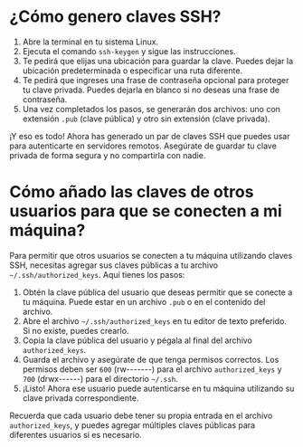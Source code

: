 <h1>¿Cómo genero claves SSH?</h1>

1. Abre la terminal en tu sistema Linux.
2. Ejecuta el comando `ssh-keygen` y sigue las instrucciones.
3. Te pedirá que elijas una ubicación para guardar la clave. Puedes dejar la ubicación predeterminada o especificar una ruta diferente.
4. Te pedirá que ingreses una frase de contraseña opcional para proteger tu clave privada. Puedes dejarla en blanco si no deseas una frase de contraseña.
5. Una vez completados los pasos, se generarán dos archivos: uno con extensión `.pub` (clave pública) y otro sin extensión (clave privada).

¡Y eso es todo! Ahora has generado un par de claves SSH que puedes usar para autenticarte en servidores remotos. Asegúrate de guardar tu clave privada de forma segura y no compartirla con nadie.


<h1>Cómo añado las claves de otros usuarios para que se conecten a mi máquina?</h1>

Para permitir que otros usuarios se conecten a tu máquina utilizando claves SSH, necesitas agregar sus claves públicas a tu archivo `~/.ssh/authorized_keys`. Aquí tienes los pasos:

1. Obtén la clave pública del usuario que deseas permitir que se conecte a tu máquina. Puede estar en un archivo `.pub` o en el contenido del archivo.
2. Abre el archivo `~/.ssh/authorized_keys` en tu editor de texto preferido. Si no existe, puedes crearlo.
3. Copia la clave pública del usuario y pégala al final del archivo `authorized_keys`.
4. Guarda el archivo y asegúrate de que tenga permisos correctos. Los permisos deben ser `600` (rw-------) para el archivo `authorized_keys` y `700` (drwx------) para el directorio `~/.ssh`.
5. ¡Listo! Ahora ese usuario puede autenticarse en tu máquina utilizando su clave privada correspondiente.

Recuerda que cada usuario debe tener su propia entrada en el archivo `authorized_keys`, y puedes agregar múltiples claves públicas para diferentes usuarios si es necesario.